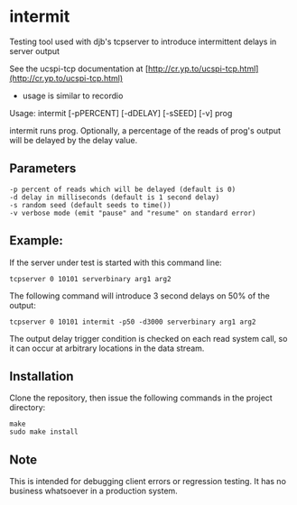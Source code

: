 # intermit

Testing tool used with djb's tcpserver to introduce intermittent delays in server output


See the ucspi-tcp documentation at [http://cr.yp.to/ucspi-tcp.html](http://cr.yp.to/ucspi-tcp.html)

 - usage is similar to recordio

Usage: intermit [-pPERCENT] [-dDELAY] [-sSEED] [-v] prog

intermit runs prog. Optionally, a percentage of the reads of prog's output will be delayed by the delay value.


## Parameters
```
-p percent of reads which will be delayed (default is 0)
-d delay in milliseconds (default is 1 second delay)
-s random seed (default seeds to time()) 
-v verbose mode (emit "pause" and "resume" on standard error)
```

## Example:

If the server under test is started with this command line:

```
tcpserver 0 10101 serverbinary arg1 arg2
```

The following command will introduce 3 second delays on 50% of the output:
```
tcpserver 0 10101 intermit -p50 -d3000 serverbinary arg1 arg2
```

The output delay trigger condition is checked on each read system call, so it can occur at arbitrary locations in the data stream.

## Installation

Clone the repository, then issue the following commands in the project directory:
```
make 
sudo make install
```  

## Note

This is intended for debugging client errors or regression testing.  It has no business whatsoever in a production system.

